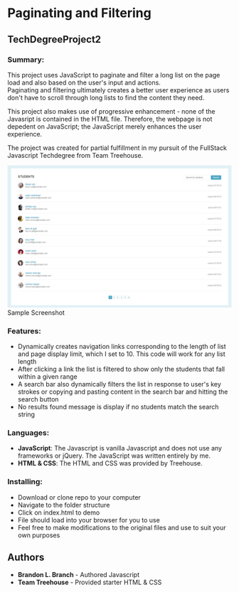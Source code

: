 # Paginating and Filtering 
## TechDegreeProject2

### Summary:
This project uses JavaScript to paginate and filter a long list on the page load and also based on the user's input and actions.  
Paginating and filtering ultimately creates a better user experience as users don't have to scroll through long lists to find the content they need.  

This project also makes use of progressive enhancement - none of the Javasript is contained in the HTML file.  Therefore, the webpage is not depedent on JavaScript;  the JavaScript merely enhances the user experience.  

The project was created for partial fulfillment in my pursuit of the FullStack Javascript Techdegree from Team Treehouse.

![](screenshot.PNG)
Sample Screenshot

### Features:

* Dynamically creates navigation links corresponding to the length of list and page display limit, which I set to 10. This code will work for any list length
* After clicking a link the list is filtered to show only the students that fall within a given range
* A search bar also dynamically filters the list in response to user's key strokes or copying and pasting content in the search bar and hitting the search button
* No results found message is display if no students match the search string

### Languages:
* **JavaScript**: The Javascript is vanilla Javascript and does not use any frameworks or jQuery.  The JavaScript was written entirely by me.
* **HTML & CSS**: The HTML and CSS was provided by Treehouse.  

### Installing:

* Download or clone repo to your computer
* Navigate to the folder structure
* Click on index.html to demo
* File should load into your browser for you to use
* Feel free to make modifications to the original files and use to suit your own purposes

## Authors

* **Brandon L. Branch** - Authored Javascript 
* **Team Treehouse** - Provided starter HTML & CSS
